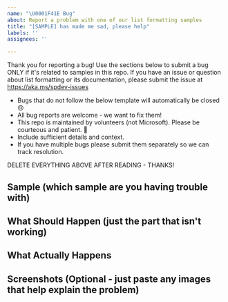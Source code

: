 ```yaml
---
name: "\U0001F41E Bug"
about: Report a problem with one of our list formatting samples
title: "[SAMPLE] has made me sad, please help"
labels: ''
assignees: ''

---
```


Thank you for reporting a bug! Use the sections below to submit a bug ONLY if it's related to samples in this repo. If you have an issue or question about list formatting or its documentation, please submit the issue at https://aka.ms/spdev-issues

- Bugs that do not follow the below template will automatically be closed 😢
- All bug reports are welcome - we want to fix them!
- This repo is maintained by volunteers (not Microsoft). Please be courteous and patient. 🙂
- Include sufficient details and context.
- If you have multiple bugs please submit them separately so we can track resolution.

DELETE EVERYTHING ABOVE AFTER READING - THANKS!

## Sample (which sample are you having trouble with)


## What Should Happen (just the part that isn't working)


## What Actually Happens


## Screenshots (Optional - just paste any images that help explain the problem)
